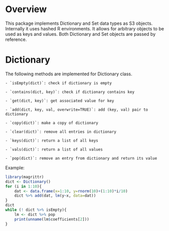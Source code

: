 # Overview
This package implements Dictionary and Set data types as S3 objects. Internally it uses hashed R environments. It allows for arbitrary objects to be used as keys and values. Both Dictionary and Set objects are passed by reference.

# Dictionary 
The following methods are implemented for Dictionary class.

    - `isEmpty(dict)`: check if dictionary is empty

    - `contains(dict, key)`: check if dictionary contains key
    
    - `get(dict, key)`: get associated value for key
    
    - `add(dict, key, val, overwrite=TRUE)`: add (key, val) pair to dictionary
    
    - `copy(dict)`: make a copy of dictionary
    
    - `clear(dict)`: remove all entries in dictionary
    
    - `keys(dict)`: return a list of all keys
    
    - `vals(dict)`: return a list of all values
    
    - `pop(dict)`: remove an entry from dictionary and return its value

Example:
```r
library(magrittr)
dict <- Dictionary()
for (i in 1:10){
    dat <- data.frame(x=1:10, y=rnorm(10)+(1:10)*i/10)
    dict %>% add(dat, lm(y~x, data=dat))
}
dict
while (! dict %>% isEmpty){
    lm <- dict %>% pop
    print(unname(lm$coefficients[2]))
}
```


